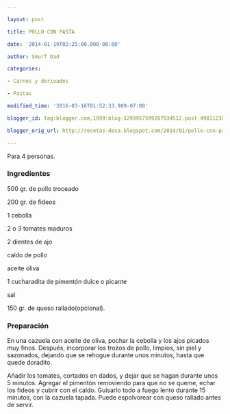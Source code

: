 ```yaml
---

layout: post

title: POLLO CON PASTA

date: '2014-01-19T02:25:00.000-08:00'

author: Smurf Dad

categories:

- Carnes y derivados

- Pastas

modified_time: '2016-03-16T01:52:33.989-07:00'

blogger_id: tag:blogger.com,1999:blog-5299957599287034512.post-4981123845369703536

blogger_orig_url: http://recetas-desa.blogspot.com/2014/01/pollo-con-pasta.html

---
```


Para 4 personas.

<h3>Ingredientes</h3>

500 gr. de pollo troceado

200 gr. de fideos

1 cebolla

2 o 3 tomates maduros

2 dientes de ajo

caldo de pollo

aceite oliva

1 cucharadita de pimentón dulce o picante

sal

150 gr. de queso rallado(opcional).

<h3>Preparación</h3>

En una cazuela con aceite de oliva, pochar la cebolla y los ajos picados muy finos. Después, incorporar los trozos de pollo, limpios, sin piel y sazonados, dejando que se rehogue durante unos minutos, hasta que quede doradito.

A&ntilde;adir los tomates, cortados en dados, y dejar que se hagan durante unos 5 minutos. Agregar el pimentón removiendo para que no se queme, echar los fideos y cubrir con el caldo. Guisarlo todo a fuego lento durante 15 minutos, con la cazuela tapada. Puede espolvorear con queso rallado antes de servir.

